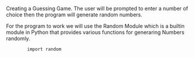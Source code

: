 Creating a Guessing Game.
The user will be prompted to enter a number of choice then the program will generate random numbers.

For the program to work we will use the Random Module which is a builtin module in Python that provides various functions for generaring Numbers randomly.

            import random

